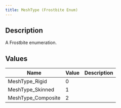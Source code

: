 ```yaml
---
title: MeshType (Frostbite Enum)
---
```

## Description

A Frostbite enumeration.

## Values

| Name                | Value | Description |
| ------------------- | ----- | ----------- |
| MeshType\_Rigid     | 0     |             |
| MeshType\_Skinned   | 1     |             |
| MeshType\_Composite | 2     |             |
